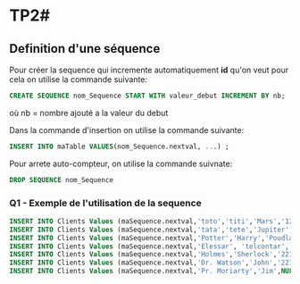 # TP2#

## Definition d'une séquence

Pour créer la sequence qui incremente automatiquement  **id** qu'on veut pour cela on utilise la commande suivante:

```sql
CREATE SEQUENCE nom_Sequence START WITH valeur_debut INCREMENT BY nb;
```

où nb $=$ nombre ajouté a la valeur du debut

Dans la commande d'insertion on utilise la commande suivante:

```sql
INSERT INTO maTable VALUES(nom_Sequence.nextval, ...) ;
```

Pour arrete auto-compteur, on utilise la commande suivnate:

```sql
DROP SEQUENCE nom_Sequence
```

### Q1 - Exemple de l'utilisation de la sequence

```sql
INSERT INTO Clients Values (maSequence.nextval,'toto','titi','Mars','123456789123');
INSERT INTO Clients Values (maSequence.nextval,'tata','tete','Jupiter','234567891231');
INSERT INTO Clients Values (maSequence.nextval,'Potter','Harry','Poudlard','345678912312');
INSERT INTO Clients Values (maSequence.nextval,'Elessar', 'telcontar', 'fennas druinin', '456789123123');
INSERT INTO Clients Values (maSequence.nextval,'Holmes','Sherlock','221b Baker str','567891231234');
INSERT INTO Clients Values (maSequence.nextval,'Dr. Watson','John','221b Baker str','678912312345');
INSERT INTO Clients Values (maSequence.nextval,'Pr. Moriarty','Jim',NULL,NULL);
```



